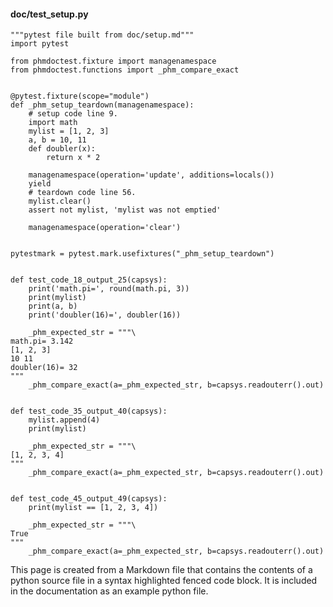#### doc/test_setup.py
```python3
"""pytest file built from doc/setup.md"""
import pytest

from phmdoctest.fixture import managenamespace
from phmdoctest.functions import _phm_compare_exact


@pytest.fixture(scope="module")
def _phm_setup_teardown(managenamespace):
    # setup code line 9.
    import math
    mylist = [1, 2, 3]
    a, b = 10, 11
    def doubler(x):
        return x * 2

    managenamespace(operation='update', additions=locals())
    yield
    # teardown code line 56.
    mylist.clear()
    assert not mylist, 'mylist was not emptied'

    managenamespace(operation='clear')


pytestmark = pytest.mark.usefixtures("_phm_setup_teardown")


def test_code_18_output_25(capsys):
    print('math.pi=', round(math.pi, 3))
    print(mylist)
    print(a, b)
    print('doubler(16)=', doubler(16))

    _phm_expected_str = """\
math.pi= 3.142
[1, 2, 3]
10 11
doubler(16)= 32
"""
    _phm_compare_exact(a=_phm_expected_str, b=capsys.readouterr().out)


def test_code_35_output_40(capsys):
    mylist.append(4)
    print(mylist)

    _phm_expected_str = """\
[1, 2, 3, 4]
"""
    _phm_compare_exact(a=_phm_expected_str, b=capsys.readouterr().out)


def test_code_45_output_49(capsys):
    print(mylist == [1, 2, 3, 4])

    _phm_expected_str = """\
True
"""
    _phm_compare_exact(a=_phm_expected_str, b=capsys.readouterr().out)
```
This page is created from a Markdown file that contains the contents
of a python source file in a syntax highlighted fenced code block.
It is included in the documentation as an example python file.
